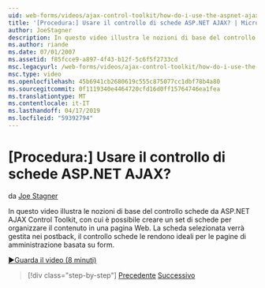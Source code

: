 ```yaml
---
uid: web-forms/videos/ajax-control-toolkit/how-do-i-use-the-aspnet-ajax-tabs-control
title: '[Procedura:] Usare il controllo di schede ASP.NET AJAX? | Microsoft Docs'
author: JoeStagner
description: In questo video illustra le nozioni di base del controllo schede da ASP.NET AJAX Control Toolkit, con cui è possibile creare un set di schede per organizzare il contenuto in...
ms.author: riande
ms.date: 07/01/2007
ms.assetid: f85fcce9-a897-4f43-b12f-5c6f5f2733cd
msc.legacyurl: /web-forms/videos/ajax-control-toolkit/how-do-i-use-the-aspnet-ajax-tabs-control
msc.type: video
ms.openlocfilehash: 45b6941cb2680619c555c875077cc1dbf78b4a80
ms.sourcegitcommit: 0f1119340e4464720cfd16d0ff15764746ea1fea
ms.translationtype: MT
ms.contentlocale: it-IT
ms.lasthandoff: 04/17/2019
ms.locfileid: "59392794"
---
```

# <a name="how-do-i-use-the-aspnet-ajax-tabs-control"></a>[Procedura:] Usare il controllo di schede ASP.NET AJAX?

da [Joe Stagner](https://github.com/JoeStagner)

In questo video illustra le nozioni di base del controllo schede da ASP.NET AJAX Control Toolkit, con cui è possibile creare un set di schede per organizzare il contenuto in una pagina Web. La scheda selezionata verrà gestita nei postback, il controllo schede le rendono ideali per le pagine di amministrazione basata su form.

[&#9654;Guarda il video (8 minuti)](https://channel9.msdn.com/Blogs/ASP-NET-Site-Videos/how-do-i-use-the-aspnet-ajax-tabs-control)

> [!div class="step-by-step"]
> [Precedente](how-do-i-use-the-aspnet-ajax-resizablecontrol-extender.md)
> [Successivo](how-do-i-use-the-aspnet-ajax-slideshow-extender.md)
